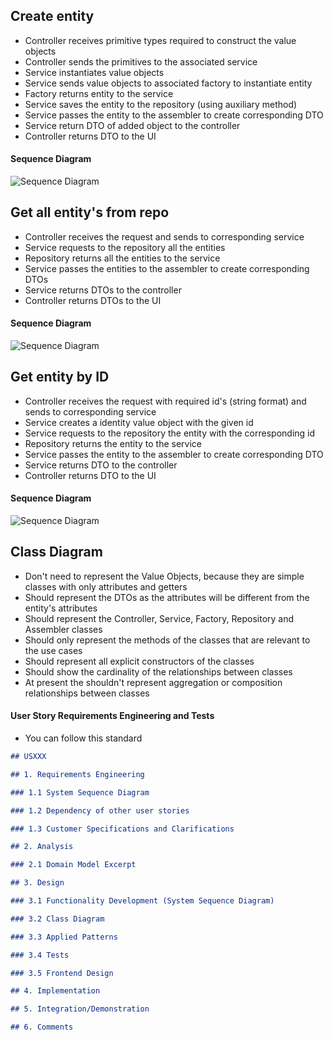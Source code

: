 ## Create entity
- Controller receives primitive types required to construct the value objects
- Controller sends the primitives to the associated service
- Service instantiates value objects
- Service sends value objects to associated factory to instantiate entity
- Factory returns entity to the service
- Service saves the entity to the repository (using auxiliary method)
- Service passes the entity to the assembler to create corresponding DTO
- Service return DTO of added object to the controller
- Controller returns DTO to the UI

#### Sequence Diagram
![Sequence Diagram](https://github.com/Departamento-de-Engenharia-Informatica/2023-2024-switch-dev-project-assignment-grupo-1/blob/main/docs/ood/generalSequenceDiagrams/CreateEntity.png)

## Get all entity's from repo
- Controller receives the request and sends to corresponding service
- Service requests to the repository all the entities
- Repository returns all the entities to the service
- Service passes the entities to the assembler to create corresponding DTOs
- Service returns DTOs to the controller
- Controller returns DTOs to the UI

#### Sequence Diagram
![Sequence Diagram](https://github.com/Departamento-de-Engenharia-Informatica/2023-2024-switch-dev-project-assignment-grupo-1/blob/main/docs/ood/generalSequenceDiagrams/GetAllEntitys.png)

## Get entity by ID
- Controller receives the request with required id's (string format) and sends to corresponding service
- Service creates a identity value object with the given id
- Service requests to the repository the entity with the corresponding id
- Repository returns the entity to the service
- Service passes the entity to the assembler to create corresponding DTO
- Service returns DTO to the controller
- Controller returns DTO to the UI

#### Sequence Diagram
![Sequence Diagram](https://github.com/Departamento-de-Engenharia-Informatica/2023-2024-switch-dev-project-assignment-grupo-1/blob/main/docs/ood/generalSequenceDiagrams/GetEntityByID.png)

## Class Diagram
- Don't need to represent the Value Objects, because they are simple classes with only attributes and getters
- Should represent the DTOs as the attributes will be different from the entity's attributes
- Should represent the Controller, Service, Factory, Repository and Assembler classes
- Should only represent the methods of the classes that are relevant to the use cases
- Should represent all explicit constructors of the classes
- Should show the cardinality of the relationships between classes
- At present the shouldn't represent aggregation or composition relationships between classes

#### User Story Requirements Engineering and Tests
- You can follow this standard

```markdown
## USXXX

## 1. Requirements Engineering

### 1.1 System Sequence Diagram

### 1.2 Dependency of other user stories

### 1.3 Customer Specifications and Clarifications

## 2. Analysis

### 2.1 Domain Model Excerpt

## 3. Design

### 3.1 Functionality Development (System Sequence Diagram)

### 3.2 Class Diagram

### 3.3 Applied Patterns

### 3.4 Tests

### 3.5 Frontend Design

## 4. Implementation

## 5. Integration/Demonstration

## 6. Comments

```